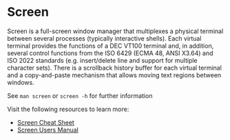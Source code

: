 # Screen

Screen  is  a  full-screen  window manager that multiplexes a physical terminal between several processes (typically interactive shells). Each virtual terminal provides the functions of a DEC VT100 terminal and, in addition, several control functions from the ISO 6429 (ECMA 48, ANSI X3.64) and ISO 2022 standards (e.g. insert/delete line and support for multiple character sets). There is  a  scrollback  history buffer for each virtual terminal and a copy-and-paste mechanism that allows moving text regions between windows.

See `man screen` or `screen -h` for further information

Visit the following resources to learn more:

- [Screen Cheat Sheet](https://kapeli.com/cheat_sheets/screen.docset/Contents/Resources/Documents/index)
- [Screen Users Manual](https://www.gnu.org/software/screen/manual/screen.html)
